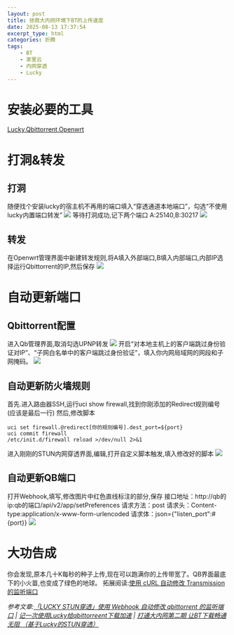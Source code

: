 ```yaml
---
layout: post
title: 拯救大内网环境下BT的上传速度
date: 2025-08-13 17:37:54
excerpt_type: html
categories: 折腾
tags:
    - BT
    - 家里云
    - 内网穿透
    - Lucky
---
```

<!-- more -->
# 安装必要的工具
[Lucky](https://lucky666.cn/docs/install),[Qbittorrent](https://www.qbittorrent.org/download),[Openwrt](https://openwrt.org/zh/docs/guide-quick-start/start)
# 打洞&转发
## 打洞
随便找个安装lucky的宿主机不再用的端口填入“穿透通道本地端口”，勾选“不使用lucky内置端口转发”
![](https://img.1919801.xyz/file/AgACAgUAAyEGAASJOwb3AAN0aJxd1kcMtKSR4SBtaVzUja08w20AAsvJMRtwL-hUDC4LboU-o6YBAAMCAAN5AAM2BA.jpeg)
等待打洞成功,记下两个端口
A:25140,B:30217
![](https://img.1919801.xyz/file/AgACAgUAAyEGAASJOwb3AAN1aJxeXPvgFLnmiBdbMZQRNT446PEAAtDJMRtwL-hUSDPQc93lyzgBAAMCAAN5AAM2BA.jpeg)
## 转发 
在Openwrt管理界面中新建转发规则,将A填入外部端口,B填入内部端口,内部IP选择运行Qbittorrent的IP,然后保存
![](https://img.1919801.xyz/file/AgACAgUAAyEGAASJOwb3AAN2aJxe1dJkSR-ms39c7ugHY4L16FMAAtPJMRtwL-hUr5efUDfGeZsBAAMCAAN3AAM2BA.jpeg)
# 自动更新端口
## Qbittorrent配置
进入Qb管理界面,取消勾选UPNP转发
![](https://img.1919801.xyz/file/AgACAgUAAyEGAASJOwb3AAN4aJxfysP3Rcg58DeDXcWYPTQ6TJcAAtTJMRtwL-hUVmP9HrLF4oIBAAMCAAN5AAM2BA.jpeg)
开启“对本地主机上的客户端跳过身份验证对IP”、“子网白名单中的客户端跳过身份验证”，填入你内网局域网的网段和子网掩码。
![](https://img.1919801.xyz/file/AgACAgUAAyEGAASJOwb3AAN5aJxgMudiS5Fj4ZsjYk7Sy60MrhsAAtXJMRtwL-hUHsx6c9eNFeQBAAMCAAN5AAM2BA.jpeg)
## 自动更新防火墙规则
首先.进入路由器SSH,运行uci show firewall,找到你刚添加的Redirect规则编号(应该是最后一行)
然后,修改脚本
```
uci set firewall.@redirect[你的规则编号].dest_port=${port}
uci commit firewall
/etc/init.d/firewall reload >/dev/null 2>&1
```
进入刚刚的STUN内网穿透界面,编辑,打开自定义脚本触发,填入修改好的脚本
![](https://img.1919801.xyz/file/AgACAgUAAyEGAASJOwb3AAN7aJxh3Bzc468FdgF0QS_mGsa4vG4AAtvJMRtwL-hUW4tXQL7ZYccBAAMCAAN4AAM2BA.jpeg)
## 自动更新QB端口
打开Webhook,填写,修改图片中红色直线标注的部分,保存
接口地址：http://qb的ip:qb的端口/api/v2/app/setPreferences
请求方法：post
请求头：Content-type:application/x-www-form-urlencoded
请求体：json={"listen_port":#{port}}
![](https://img.1919801.xyz/file/AgACAgUAAyEGAASJOwb3AAN8aJxiQP8dp5B8uqJDat-UTO48XiAAAtzJMRtwL-hULvsplkkuQqgBAAMCAAN5AAM2BA.jpeg)
# 大功告成
你会发现,原本几十K每秒的种子上传,现在可以跑满你的上传带宽了。QB界面最底下的小火苗,也变成了绿色的地球。
拓展阅读:[使用 cURL 自动修改 Transmission 的监听端口](https://www.bilibili.com/opus/924997717764079639)

*参考文章:[「LUCKY STUN穿透」使用 Webhook 自动修改 qbittorrent 的监听端口](https://www.bilibili.com/opus/895655343026077747) | [记一次使用Lucky给qbittorreent下载加速](https://post.smzdm.com/p/aklpzdke/) | [打通大内网第二期 让BT下载畅通无阻 （基于Lucky的STUN穿透）](https://zhuanlan.zhihu.com/p/668460346)*